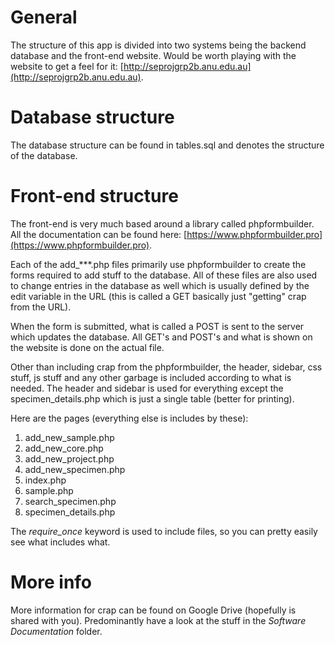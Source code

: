 # General
The structure of this app is divided into two systems being the backend database and the front-end website.
Would be worth playing with the website to get a feel for it: [http://seprojgrp2b.anu.edu.au](http://seprojgrp2b.anu.edu.au).

# Database structure
The database structure can be found in tables.sql and denotes the structure of the database.

# Front-end structure
The front-end is very much based around a library called phpformbuilder.
All the documentation can be found here: [https://www.phpformbuilder.pro](https://www.phpformbuilder.pro).

Each of the add_***.php files primarily use phpformbuilder to create the forms required to add stuff to the database.
All of these files are also used to change entries in the database as well which is usually defined by the edit variable
in the URL (this is called a GET basically just "getting" crap from the URL).

When the form is submitted, what is called a POST is sent to the server which updates the database. All GET's and POST's
and what is shown on the website is done on the actual file.

Other than including crap from the phpformbuilder, the header, sidebar, css stuff, js stuff and any other garbage
is included according to what is needed. The header and sidebar is used for everything except the specimen_details.php
which is just a single table (better for printing).

Here are the pages (everything else is includes by these):
1. add_new_sample.php
2. add_new_core.php
3. add_new_project.php
4. add_new_specimen.php
5. index.php
6. sample.php
7. search_specimen.php
8. specimen_details.php

The *require_once* keyword is used to include files, so you can pretty easily see what includes what.

# More info
More information for crap can be found on Google Drive (hopefully is shared with you). Predominantly have a look at the
stuff in the *Software Documentation* folder.